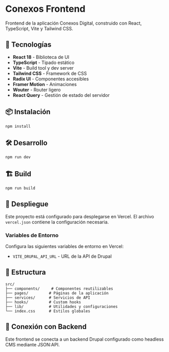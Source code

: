 # Conexos Frontend

Frontend de la aplicación Conexos Digital, construido con React, TypeScript, Vite y Tailwind CSS.

## 🚀 Tecnologías

- **React 18** - Biblioteca de UI
- **TypeScript** - Tipado estático
- **Vite** - Build tool y dev server
- **Tailwind CSS** - Framework de CSS
- **Radix UI** - Componentes accesibles
- **Framer Motion** - Animaciones
- **Wouter** - Router ligero
- **React Query** - Gestión de estado del servidor

## 📦 Instalación

```bash
npm install
```

## 🛠️ Desarrollo

```bash
npm run dev
```

## 🏗️ Build

```bash
npm run build
```

## 🎯 Despliegue

Este proyecto está configurado para desplegarse en Vercel. El archivo `vercel.json` contiene la configuración necesaria.

### Variables de Entorno

Configura las siguientes variables de entorno en Vercel:

- `VITE_DRUPAL_API_URL` - URL de la API de Drupal

## 📁 Estructura

```
src/
├── components/     # Componentes reutilizables
├── pages/         # Páginas de la aplicación
├── services/      # Servicios de API
├── hooks/         # Custom hooks
├── lib/           # Utilidades y configuraciones
└── index.css      # Estilos globales
```

## 🔗 Conexión con Backend

Este frontend se conecta a un backend Drupal configurado como headless CMS mediante JSON:API. 